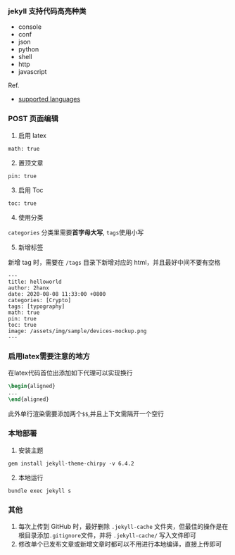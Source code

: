 ### jekyll 支持代码高亮种类

- console
- conf
- json
- python
- shell
- http
- javascript

Ref.
 - [supported languages](https://github.com/rouge-ruby/rouge/wiki/List-of-supported-languages-and-lexers)


### POST 页面编辑

1. 启用 latex

`math: true`

2. 置顶文章

`pin: true`

3. 启用 Toc

`toc: true`

4. 使用分类

`categories` 分类里需要**首字母大写**, `tags`使用小写

5. 新增标签

新增 tag 时，需要在 `/tags` 目录下新增对应的 html，并且最好中间不要有空格


```
---
title: helloworld
author: 2hanx
date: 2020-08-08 11:33:00 +0800
categories: [Crypto]
tags: [typography]
math: true
pin: true
toc: true
image: /assets/img/sample/devices-mockup.png
---
```

### 启用latex需要注意的地方

在latex代码首位出添加如下代理可以实现换行

```latex
\begin{aligned}
...
\end{aligned}
```

此外单行渲染需要添加两个`$$`,并且上下文需隔开一个空行

### 本地部署

1. 安装主题

  ```
  gem install jekyll-theme-chirpy -v 6.4.2
  ```
2. 本地运行

  ```
  bundle exec jekyll s
  ```

### 其他

1. 每次上传到 GitHub 时，最好删除 `.jekyll-cache` 文件夹，但最佳的操作是在根目录添加`.gitignore`文件，并将 `.jekyll-cache/` 写入文件即可
2. 修改单个已发布文章或新增文章时都可以不用进行本地编译，直接上传即可

